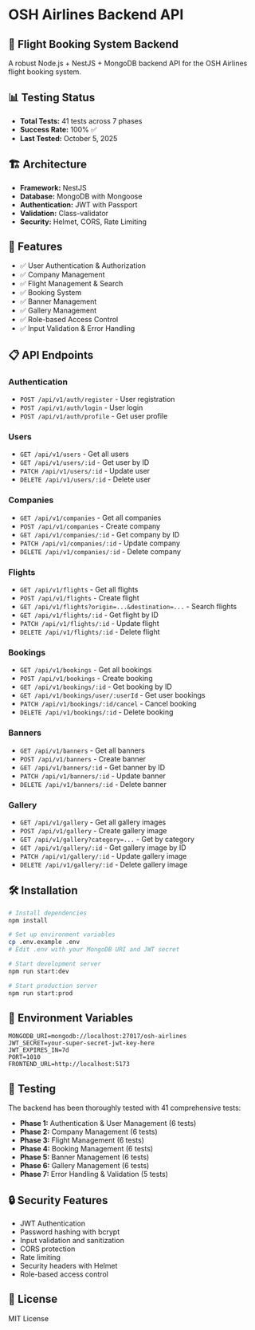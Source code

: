 # OSH Airlines Backend API

## 🚀 Flight Booking System Backend

A robust Node.js + NestJS + MongoDB backend API for the OSH Airlines flight booking system.

## 📊 Testing Status
- **Total Tests:** 41 tests across 7 phases
- **Success Rate:** 100% ✅
- **Last Tested:** October 5, 2025

## 🏗️ Architecture
- **Framework:** NestJS
- **Database:** MongoDB with Mongoose
- **Authentication:** JWT with Passport
- **Validation:** Class-validator
- **Security:** Helmet, CORS, Rate Limiting

## 🚀 Features
- ✅ User Authentication & Authorization
- ✅ Company Management
- ✅ Flight Management & Search
- ✅ Booking System
- ✅ Banner Management
- ✅ Gallery Management
- ✅ Role-based Access Control
- ✅ Input Validation & Error Handling

## 📋 API Endpoints

### Authentication
- `POST /api/v1/auth/register` - User registration
- `POST /api/v1/auth/login` - User login
- `POST /api/v1/auth/profile` - Get user profile

### Users
- `GET /api/v1/users` - Get all users
- `GET /api/v1/users/:id` - Get user by ID
- `PATCH /api/v1/users/:id` - Update user
- `DELETE /api/v1/users/:id` - Delete user

### Companies
- `GET /api/v1/companies` - Get all companies
- `POST /api/v1/companies` - Create company
- `GET /api/v1/companies/:id` - Get company by ID
- `PATCH /api/v1/companies/:id` - Update company
- `DELETE /api/v1/companies/:id` - Delete company

### Flights
- `GET /api/v1/flights` - Get all flights
- `POST /api/v1/flights` - Create flight
- `GET /api/v1/flights?origin=...&destination=...` - Search flights
- `GET /api/v1/flights/:id` - Get flight by ID
- `PATCH /api/v1/flights/:id` - Update flight
- `DELETE /api/v1/flights/:id` - Delete flight

### Bookings
- `GET /api/v1/bookings` - Get all bookings
- `POST /api/v1/bookings` - Create booking
- `GET /api/v1/bookings/:id` - Get booking by ID
- `GET /api/v1/bookings/user/:userId` - Get user bookings
- `PATCH /api/v1/bookings/:id/cancel` - Cancel booking
- `DELETE /api/v1/bookings/:id` - Delete booking

### Banners
- `GET /api/v1/banners` - Get all banners
- `POST /api/v1/banners` - Create banner
- `GET /api/v1/banners/:id` - Get banner by ID
- `PATCH /api/v1/banners/:id` - Update banner
- `DELETE /api/v1/banners/:id` - Delete banner

### Gallery
- `GET /api/v1/gallery` - Get all gallery images
- `POST /api/v1/gallery` - Create gallery image
- `GET /api/v1/gallery?category=...` - Get by category
- `GET /api/v1/gallery/:id` - Get gallery image by ID
- `PATCH /api/v1/gallery/:id` - Update gallery image
- `DELETE /api/v1/gallery/:id` - Delete gallery image

## 🛠️ Installation

```bash
# Install dependencies
npm install

# Set up environment variables
cp .env.example .env
# Edit .env with your MongoDB URI and JWT secret

# Start development server
npm run start:dev

# Start production server
npm run start:prod
```

## 🔧 Environment Variables

```env
MONGODB_URI=mongodb://localhost:27017/osh-airlines
JWT_SECRET=your-super-secret-jwt-key-here
JWT_EXPIRES_IN=7d
PORT=1010
FRONTEND_URL=http://localhost:5173
```

## 🧪 Testing

The backend has been thoroughly tested with 41 comprehensive tests:

- **Phase 1:** Authentication & User Management (6 tests)
- **Phase 2:** Company Management (6 tests)
- **Phase 3:** Flight Management (6 tests)
- **Phase 4:** Booking Management (6 tests)
- **Phase 5:** Banner Management (6 tests)
- **Phase 6:** Gallery Management (6 tests)
- **Phase 7:** Error Handling & Validation (5 tests)

## 🔒 Security Features

- JWT Authentication
- Password hashing with bcrypt
- Input validation and sanitization
- CORS protection
- Rate limiting
- Security headers with Helmet
- Role-based access control

## 📝 License

MIT License
